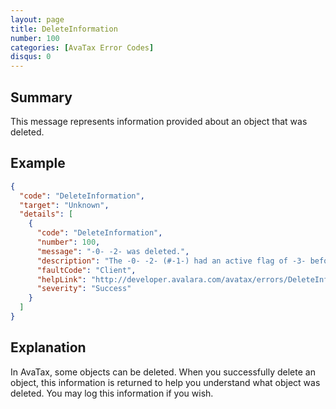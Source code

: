 ```yaml
---
layout: page
title: DeleteInformation
number: 100
categories: [AvaTax Error Codes]
disqus: 0
---
```


## Summary

This message represents information provided about an object that was deleted.

## Example

```json
{
  "code": "DeleteInformation",
  "target": "Unknown",
  "details": [
    {
      "code": "DeleteInformation",
      "number": 100,
      "message": "-0- -2- was deleted.",
      "description": "The -0- -2- (#-1-) had an active flag of -3- before deletion.",
      "faultCode": "Client",
      "helpLink": "http://developer.avalara.com/avatax/errors/DeleteInformation",
      "severity": "Success"
    }
  ]
}
```

## Explanation

In AvaTax, some objects can be deleted.  When you successfully delete an object, this information is returned to help you understand what object was deleted.  You may log this information if you wish.

